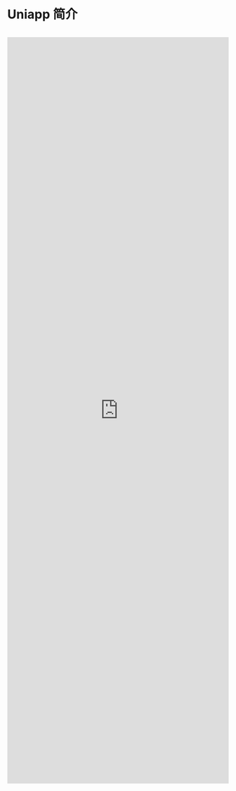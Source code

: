
# Uniapp 简介

 <iframe  
 style="padding-top: 15px;height: 1700px;"
 width=100% 
 src="https://uniapp.dcloud.io/"  
 frameborder=0  
 allowfullscreen>
 </iframe>

 <style scope>
 .theme-default-content:not(.custom){
    max-width: 100% !important;
    margin: 0 auto;
    padding: 1rem 1rem;
 }
    
 <style>
